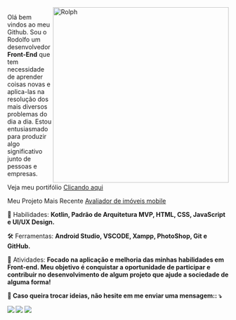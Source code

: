 <img src="https://raw.githubusercontent.com/RolphMc/portfolio-rolph/main/img/my-space-cup.png" min-width="400px" max-width="400px" width="400px" align="right" alt="Rolph">

<p align="left"> 
  Olá bem vindos ao meu Github. Sou o Rodolfo um desenvolvedor <strong>Front-End</strong> que tem necessidade de aprender coisas novas e aplica-las na resolução dos mais diversos problemas do dia a dia. Estou entusiasmado para produzir algo significativo junto de pessoas e empresas. 

 Veja meu portifólio <a href="https://rolphmc.github.io/portfolio-rolph/#">Clicando aqui</a> 
</p>

<p align="left"> 
 Meu Projeto Mais Recente <a href="https://github.com/rolphmc/quanto-custa-seu-imovel">Avaliador de imóveis mobile</a>
</p>

<p align="left">
  💼 Habilidades: <strong> Kotlin, Padrão de Arquitetura MVP, HTML, CSS, JavaScript e UI/UX Design.</strong>
</p>

<p align="left">
  🛠️ Ferramentas: <strong> Android Studio, VSCODE, Xampp, PhotoShop, Git e GitHub.</strong>
</p>

<p align="left">
  🎯 Atividades: <strong>Focado na aplicação e melhoria das minhas habilidades em Front-end. Meu objetivo é conquistar a oportunidade de participar e contribuir no desenvolvimento de algum projeto que ajude a sociedade de alguma forma! <strong>
</p>

<p align="left">
  💬 Caso queira trocar ideias, não hesite em me enviar uma mensagem:: ⤵️
</p>

<p align="left">
  <a href="https://www.linkedin.com/in/rolphmc/" alt="Linkedin">
  <img src="https://img.shields.io/badge/-Linkedin-0e76a8?style=for-the-badge&logo=Linkedin&logoColor=white&link=https://www.linkedin.com/in/iuricode"/></a>
  
  <a href="https://www.facebook.com/Rolph.MC" alt="Facebook">
  <img src="https://img.shields.io/badge/-Facebook-3b5998?style=for-the-badge&logo=facebook&logoColor=white&link=https://www.facebook.com/exudojazz/" /></a>

  <a href="https://api.whatsapp.com/send?phone=5511969443603" alt="Facebook">
  <img src="https://img.shields.io/badge/WhatsApp-25D366?style=for-the-badge&logo=whatsapp&logoColor=white"/></a>
</p>  

